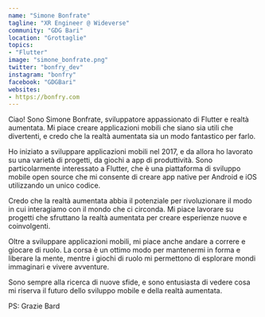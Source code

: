 ```yaml
---
name: "Simone Bonfrate"
tagline: "XR Engineer @ Wideverse"
community: "GDG Bari"
location: "Grottaglie"
topics: 
- "Flutter"
image: "simone_bonfrate.png"
twitter: "bonfry_dev"
instagram: "bonfry"
facebook: "GDGBari"
websites:
- https://bonfry.com
---
```


Ciao! Sono Simone Bonfrate, sviluppatore appassionato di Flutter e realtà aumentata. Mi piace creare applicazioni mobili che siano sia utili che divertenti, e credo che la realtà aumentata sia un modo fantastico per farlo.

Ho iniziato a sviluppare applicazioni mobili nel 2017, e da allora ho lavorato su una varietà di progetti, da giochi a app di produttività. Sono particolarmente interessato a Flutter, che è una piattaforma di sviluppo mobile open source che mi consente di creare app native per Android e iOS utilizzando un unico codice.

Credo che la realtà aumentata abbia il potenziale per rivoluzionare il modo in cui interagiamo con il mondo che ci circonda. Mi piace lavorare su progetti che sfruttano la realtà aumentata per creare esperienze nuove e coinvolgenti.

Oltre a sviluppare applicazioni mobili, mi piace anche andare a correre e giocare di ruolo. La corsa è un ottimo modo per mantenermi in forma e liberare la mente, mentre i giochi di ruolo mi permettono di esplorare mondi immaginari e vivere avventure.

Sono sempre alla ricerca di nuove sfide, e sono entusiasta di vedere cosa mi riserva il futuro dello sviluppo mobile e della realtà aumentata.

PS: Grazie Bard